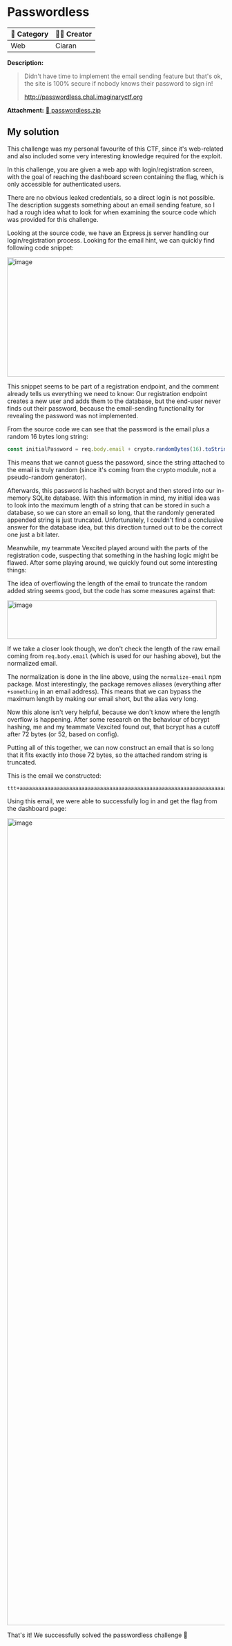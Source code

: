 # Passwordless

| 📁 Category   | 👨‍💻 Creator  |
|---------------|-------------|
 Web            | Ciaran

**Description:**
> Didn't have time to implement the email sending feature but that's ok, the site is 100% secure if nobody knows their password to sign in!
> 
> http://passwordless.chal.imaginaryctf.org

**Attachment:** [🔗 passwordless.zip](https://2025.imaginaryctf.org/files/passwordless/passwordless.zip)


## My solution
This challenge was my personal favourite of this CTF, since it's web-related and also included some very interesting knowledge required for the exploit.

In this challenge, you are given a web app with login/registration screen, with the goal of reaching the dashboard screen containing the flag, which is only accessible for authenticated users.

There are no obvious leaked credentials, so a direct login is not possible. The description suggests something about an email sending feature, so I had a rough idea what to look for when examining the source code which was provided for this challenge.

Looking at the source code, we have an Express.js server handling our login/registration process. Looking for the email hint, we can quickly find following code snippet:

<img width="823" height="276" alt="image" src="https://github.com/user-attachments/assets/0292111d-31a7-4774-aa5a-d881ddf4c59c" />

This snippet seems to be part of a registration endpoint, and the comment already tells us everything we need to know: Our registration endpoint creates a new user and adds them to the database, but the end-user never finds out their password, because the email-sending functionality for revealing the password was not implemented.

From the source code we can see that the password is the email plus a random 16 bytes long string:
```js
const initialPassword = req.body.email + crypto.randomBytes(16).toString('hex')
```

This means that we cannot guess the password, since the string attached to the email is truly random (since it's coming from the crypto module, not a pseudo-random generator).

Afterwards, this password is hashed with bcrypt and then stored into our in-memory SQLite database. With this information in mind, my initial idea was to look into the maximum length of a string that can be stored in such a database, so we can store an email so long, that the randomly generated appended string is just truncated. Unfortunately, I couldn't find a conclusive answer for the database idea, but this direction turned out to be the correct one just a bit later.

Meanwhile, my teammate Vexcited played around with the parts of the registration code, suspecting that something in the hashing logic might be flawed. After some playing around, we quickly found out some interesting things:

The idea of overflowing the length of the email to truncate the random added string seems good, but the code has some measures against that:

<img width="485" height="89" alt="image" src="https://github.com/user-attachments/assets/757e9018-8bed-4f30-b63e-c28e535377ae" />

If we take a closer look though, we don't check the length of the raw email coming from `req.body.email` (which is used for our hashing above), but the normalized email.

The normalization is done in the line above, using the `normalize-email` npm package. Most interestingly, the package removes aliases (everything after `+something` in an email address). This means that we can bypass the maximum length by making our email short, but the alias very long.

Now this alone isn't very helpful, because we don't know where the length overflow is happening. After some research on the behaviour of bcrypt hashing, me and my teammate Vexcited found out, that bcrypt has a cutoff after 72 bytes (or 52, based on config).

Putting all of this together, we can now construct an email that is so long that it fits exactly into those 72 bytes, so the attached random string is truncated.

This is the email we constructed:
```
ttt+aaaaaaaaaaaaaaaaaaaaaaaaaaaaaaaaaaaaaaaaaaaaaaaaaaaaaaaaaaaaaaaaaaaaaaaaaa@gmail.com
```

Using this email, we were able to successfully log in and get the flag from the dashboard page:

<img width="2992" height="1868" alt="image" src="https://github.com/user-attachments/assets/1a600182-0483-41b2-8972-46dfc98bf229" />

That's it! We successfully solved the passwordless challenge 🎉
